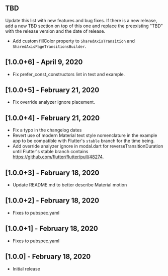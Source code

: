 ## TBD
Update this list with new features and bug fixes. If there is a new release,
add a new TBD section on top of this one and replace the preexisting "TBD"
with the release version and the date of release.

* Add custom fillColor property to `SharedAxisTransition` and `SharedAxisPageTransitionsBuilder`.

## [1.0.0+6] - April 9, 2020

* Fix prefer_const_constructors lint in test and example.

## [1.0.0+5] - February 21, 2020

* Fix override analyzer ignore placement.


## [1.0.0+4] - February 21, 2020

* Fix a typo in the changelog dates
* Revert use of modern Material text style nomenclature in the example app
  to be compatible with Flutter's `stable` branch for the time being.
* Add override analyzer ignore in modal.dart for reverseTransitionDuration
  until Flutter's stable branch contains
  https://github.com/flutter/flutter/pull/48274.


## [1.0.0+3] - February 18, 2020

* Update README.md to better describe Material motion


## [1.0.0+2] - February 18, 2020

* Fixes to pubspec.yaml


## [1.0.0+1] - February 18, 2020

* Fixes to pubspec.yaml


## [1.0.0] - February 18, 2020

* Initial release
